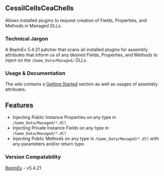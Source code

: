 ## CessilCellsCeaChells

Allows installed plugins to request creation of Fields, Properties, and Methods in Managed DLLs.

### Technical Jargon
A BepInEx 5.4.21 patcher that scans all installed plugins for assembly attributes that inform us of any desired Fields, Properties, and Methods to inject on the `/Game_Data/Managed/` DLLs.

### Usage & Documentation
The wiki contains a [Getting Started](https://github.com/wwwDayDream/CessilCellsCeaChells/wiki) section as well as usages of assembly attributes.

## Features
- Injecting Public Instance Properties on any type in `/Game_Data/Managed/*.dll`
- Injecting Private Instance Fields on any type in `/Game_Data/Managed/*.dll`
- Injecting Public Methods on any type in `/Game_Data/Managed/*.dll` with any parameters and/or return type.

### Version Compatability
[BepInEx](https://github.com/BepInEx/BepInEx/) - v5.4.21